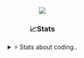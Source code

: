 <div align="center">
  
<p align="center">
  <img src="https://lanyard.cnrad.dev/api/1018290650602553364" />
</p>

### 📈Stats
<details>
    <summary> ⚡ Stats about coding.. </> </summary>
    <br/>

<!--START_SECTION:waka-->
![Code Time](http://img.shields.io/badge/Code%20Time-105%20hrs%2043%20mins-blue)

![Profile Views](http://img.shields.io/badge/Profile%20Views-9-blue)

**🐱 My GitHub Data** 

> 📦 1.1 MB Used in GitHub's Storage 
 > 
> 🏆 113 Contributions in the Year 2024
 > 
> 💼 Opted to Hire
 > 
> 📜 5 Public Repositories 
 > 
> 🔑 19 Private Repositories 
 > 
**I'm an Early 🐤** 

```text
🌞 Morning                26 commits          ██░░░░░░░░░░░░░░░░░░░░░░░   06.79 % 
🌆 Daytime                181 commits         ████████████░░░░░░░░░░░░░   47.26 % 
🌃 Evening                134 commits         █████████░░░░░░░░░░░░░░░░   34.99 % 
🌙 Night                  42 commits          ███░░░░░░░░░░░░░░░░░░░░░░   10.97 % 
```
📅 **I'm Most Productive on Sunday** 

```text
Monday                   23 commits          ██░░░░░░░░░░░░░░░░░░░░░░░   06.01 % 
Tuesday                  49 commits          ███░░░░░░░░░░░░░░░░░░░░░░   12.79 % 
Wednesday                49 commits          ███░░░░░░░░░░░░░░░░░░░░░░   12.79 % 
Thursday                 57 commits          ████░░░░░░░░░░░░░░░░░░░░░   14.88 % 
Friday                   50 commits          ███░░░░░░░░░░░░░░░░░░░░░░   13.05 % 
Saturday                 66 commits          ████░░░░░░░░░░░░░░░░░░░░░   17.23 % 
Sunday                   89 commits          ██████░░░░░░░░░░░░░░░░░░░   23.24 % 
```


📊 **This Week I Spent My Time On** 

```text
🕑︎ Time Zone: Europe/Berlin

💬 Programming Languages: 
Lua                      40 hrs 43 mins      █████████████████████░░░░   84.42 % 
CSS                      2 hrs 2 mins        █░░░░░░░░░░░░░░░░░░░░░░░░   04.24 % 
JavaScript               1 hr 43 mins        █░░░░░░░░░░░░░░░░░░░░░░░░   03.57 % 
Other                    1 hr 24 mins        █░░░░░░░░░░░░░░░░░░░░░░░░   02.90 % 
HTML                     1 hr 21 mins        █░░░░░░░░░░░░░░░░░░░░░░░░   02.82 % 

🔥 Editors: 
VS Code                  48 hrs 14 mins      █████████████████████████   100.00 % 

🐱‍💻 Projects: 
[framework]              44 hrs 24 mins      ███████████████████████░░   92.05 % 
server                   2 hrs 21 mins       █░░░░░░░░░░░░░░░░░░░░░░░░   04.89 % 
Unknown Project          1 hr 15 mins        █░░░░░░░░░░░░░░░░░░░░░░░░   02.62 % 
FPlayT                   7 mins              ░░░░░░░░░░░░░░░░░░░░░░░░░   00.27 % 
resources                5 mins              ░░░░░░░░░░░░░░░░░░░░░░░░░   00.18 % 

💻 Operating System: 
Windows                  48 hrs 14 mins      █████████████████████████   100.00 % 
```

**I Mostly Code in JavaScript** 

```text
JavaScript               7 repos             ████████░░░░░░░░░░░░░░░░░   31.82 % 
Lua                      5 repos             ██████░░░░░░░░░░░░░░░░░░░   22.73 % 
Shell                    3 repos             ███░░░░░░░░░░░░░░░░░░░░░░   13.64 % 
Python                   3 repos             ███░░░░░░░░░░░░░░░░░░░░░░   13.64 % 
HTML                     1 repo              █░░░░░░░░░░░░░░░░░░░░░░░░   04.55 % 
```




 Last Updated on 02/11/2024 06:45:01 UTC
<!--END_SECTION:waka-->
</details>
